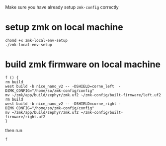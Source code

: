 Make sure you have already setup `zmk-config` correctly
# setup zmk on local machine
```
chomd +x zmk-local-env-setup
./zmk-local-env-setup
```

# build zmk firmware on local machine
```
f () {
rm build
west build -b nice_nano_v2 -- -DSHIELD=corne_left  -DZMK_CONFIG="/home/so/zmk-config/config"
mv ~/zmk/app/build/zephyr/zmk.uf2 ~/zmk-config/built-firmware/left.uf2
rm build
west build -b nice_nano_v2 -- -DSHIELD=corne_right -DZMK_CONFIG="/home/so/zmk-config/config"
mv ~/zmk/app/build/zephyr/zmk.uf2 ~/zmk-config/built-firmware/right.uf2
}
```
then run
```
f
```


